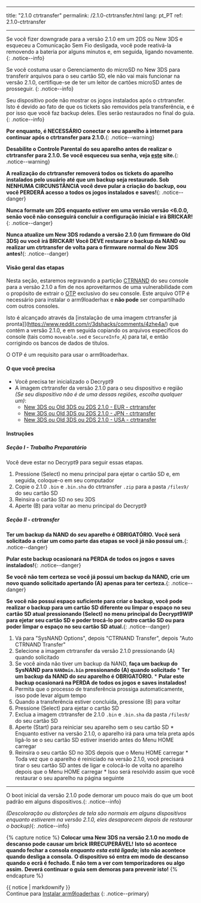 * * *

title: "2.1.0 ctrtransfer" permalink: /2.1.0-ctrtransfer.html lang: pt_PT ref: 2.1.0-ctrtransfer

* * *

Se você fizer downgrade para a versão 2.1.0 em um 2DS ou New 3DS e esqueceu a Comunicação Sem Fio desligada, você pode reativá-la removendo a bateria por alguns minutos e, em seguida, ligando novamente. {: .notice--info}

Se você costuma usar o Gerenciamento do microSD no New 3DS para transferir arquivos para o seu cartão SD, ele não vai mais funcionar na versão 2.1.0, certifique-se de ter um leitor de cartões microSD antes de prosseguir. {: .notice--info}

Seu dispositivo pode não mostrar os jogos instalados após o ctrtransfer. Isto é devido ao fato de que os tickets são removidos pela transferência, e é por isso que você faz backup deles. Eles serão restaurados no final do guia. {: .notice--info}

**Por enquanto, é NECESSÁRIO conectar o seu aparelho à internet para continuar após o ctrtransfer para 2.1.0.**{: .notice--warning}

**Desabilite o Controle Parental do seu aparelho antes de realizar o ctrtransfer para 2.1.0. Se você esqueceu sua senha, veja [este](https://mkey.salthax.org/) site.**{: .notice--warning}

**A realização do ctrtransfer removerá todos os tickets do aparelho instalados pelo usuário até que um backup seja restaurado. Sob NENHUMA CIRCUNSTÂNCIA você deve pular a criação do backup, oou você PERDERÁ acesso a todos os jogos instalados e saves!**{: .notice--danger}

**Nunca formate um 2DS enquanto estiver em uma versão versão <6.0.0, senão você não conseguirá concluir a configuração inicial e irá BRICKAR!** {: .notice--danger}

**Nunca atualize um New 3DS rodando a versão 2.1.0 (um firmware do Old 3DS) ou você irá BRICKAR! Você DEVE restaurar o backup da NAND ou realizar um ctrtransfer de volta para o firmware normal do New 3DS antes!**{: .notice--danger}

#### Visão geral das etapas

Nesta seção, estaremos regravando a partição [CTRNAND](https://www.3dbrew.org/wiki/Flash_Filesystem#CTR_partition) do seu console para a versão 2.1.0 a fim de nos aproveitarmos de uma vulnerabilidade com o propósito de extrair o [OTP](otp-info) exclusivo do seu console. Este arquivo OTP é necessário para instalar o arm9loaderhax e **não pode** ser compartilhado com outros consoles.

Isto é alcançado através da [instalação de uma imagem ctrtransfer já pronta]](https://www.reddit.com/r/3dshacks/comments/4zhe4a/) que contém a versão 2.1.0, e em seguida copiando os arquivos específicos do console (tais como `moveable.sed` e `SecureInfo_A`) para tal, e então corrigindo os bancos de dados de títulos.

O OTP é um requisito para usar o arm9loaderhax.

#### O que você precisa

* Você precisa ter inicializado o Decrypt9
* A imagem ctrtransfer da versão 2.1.0 para o seu dispositivo e região  
    *(Se seu dispositivo não é de uma dessas regiões, escolha qualquer um)*: 
    * [New 3DS ou Old 3DS ou 2DS 2.1.0 - EUR - ctrtransfer](magnet:?xt=urn:btih:89acc9c1b488b8b38251de0ddf07975d6bd354a1&dn=2.1.0-4E%5Fctrtransfer%5Fo3ds.zip&tr=udp%3A%2F%2Ftracker.coppersurfer.tk%3A6969%2Fannounce&tr=udp%3A%2F%2Ftracker.opentrackr.org%3A1337%2Fannounce&tr=http%3A%2F%2Ftracker.opentrackr.org%3A1337%2Fannounce&tr=udp%3A%2F%2Fzer0day.ch%3A1337%2Fannounce&tr=udp%3A%2F%2Ftracker.leechers-paradise.org%3A6969%2Fannounce&tr=http%3A%2F%2Fexplodie.org%3A6969%2Fannounce&tr=udp%3A%2F%2Fexplodie.org%3A6969%2Fannounce&tr=udp%3A%2F%2F9.rarbg.com%3A2710%2Fannounce&tr=udp%3A%2F%2Fp4p.arenabg.com%3A1337%2Fannounce&tr=http%3A%2F%2Fp4p.arenabg.com%3A1337%2Fannounce&tr=udp%3A%2F%2Ftracker.aletorrenty.pl%3A2710%2Fannounce&tr=http%3A%2F%2Ftracker.aletorrenty.pl%3A2710%2Fannounce&tr=http%3A%2F%2Ftracker1.wasabii.com.tw%3A6969%2Fannounce&tr=http%3A%2F%2Ftracker.baravik.org%3A6970%2Fannounce&tr=http%3A%2F%2Ftracker.tfile.me%2Fannounce&tr=udp%3A%2F%2Ftorrent.gresille.org%3A80%2Fannounce&tr=http%3A%2F%2Ftorrent.gresille.org%2Fannounce&tr=udp%3A%2F%2Ftracker.yoshi210.com%3A6969%2Fannounce&tr=udp%3A%2F%2Ftracker.tiny-vps.com%3A6969%2Fannounce&tr=udp%3A%2F%2Ftracker.filetracker.pl%3A8089%2Fannounce) 
    * [New 3DS ou Old 3DS ou 2DS 2.1.0 - JPN - ctrtransfer](magnet:?xt=urn:btih:3dbb9c9c85a33c6242f424dcbaebcacdd8a5912b&dn=2.1.0-4J%5Fctrtransfer%5Fo3ds.zip&tr=udp%3A%2F%2Ftracker.coppersurfer.tk%3A6969%2Fannounce&tr=udp%3A%2F%2Ftracker.opentrackr.org%3A1337%2Fannounce&tr=http%3A%2F%2Ftracker.opentrackr.org%3A1337%2Fannounce&tr=udp%3A%2F%2Fzer0day.ch%3A1337%2Fannounce&tr=udp%3A%2F%2Ftracker.leechers-paradise.org%3A6969%2Fannounce&tr=http%3A%2F%2Fexplodie.org%3A6969%2Fannounce&tr=udp%3A%2F%2Fexplodie.org%3A6969%2Fannounce&tr=udp%3A%2F%2F9.rarbg.com%3A2710%2Fannounce&tr=udp%3A%2F%2Fp4p.arenabg.com%3A1337%2Fannounce&tr=http%3A%2F%2Fp4p.arenabg.com%3A1337%2Fannounce&tr=udp%3A%2F%2Ftracker.aletorrenty.pl%3A2710%2Fannounce&tr=http%3A%2F%2Ftracker.aletorrenty.pl%3A2710%2Fannounce&tr=http%3A%2F%2Ftracker1.wasabii.com.tw%3A6969%2Fannounce&tr=http%3A%2F%2Ftracker.baravik.org%3A6970%2Fannounce&tr=http%3A%2F%2Ftracker.tfile.me%2Fannounce&tr=udp%3A%2F%2Ftorrent.gresille.org%3A80%2Fannounce&tr=http%3A%2F%2Ftorrent.gresille.org%2Fannounce&tr=udp%3A%2F%2Ftracker.yoshi210.com%3A6969%2Fannounce&tr=udp%3A%2F%2Ftracker.tiny-vps.com%3A6969%2Fannounce&tr=udp%3A%2F%2Ftracker.filetracker.pl%3A8089%2Fannounce) 
    * [New 3DS ou Old 3DS ou 2DS 2.1.0 - USA - ctrtransfer](magnet:?xt=urn:btih:1609ce9ee7b0ed9b6dea0b3e7cca4fc52dad6ff4&dn=2.1.0-4U%5Fctrtransfer%5Fo3ds.zip&tr=udp%3A%2F%2Ftracker.coppersurfer.tk%3A6969%2Fannounce&tr=udp%3A%2F%2Ftracker.opentrackr.org%3A1337%2Fannounce&tr=http%3A%2F%2Ftracker.opentrackr.org%3A1337%2Fannounce&tr=udp%3A%2F%2Fzer0day.ch%3A1337%2Fannounce&tr=udp%3A%2F%2Ftracker.leechers-paradise.org%3A6969%2Fannounce&tr=http%3A%2F%2Fexplodie.org%3A6969%2Fannounce&tr=udp%3A%2F%2Fexplodie.org%3A6969%2Fannounce&tr=udp%3A%2F%2F9.rarbg.com%3A2710%2Fannounce&tr=udp%3A%2F%2Fp4p.arenabg.com%3A1337%2Fannounce&tr=http%3A%2F%2Fp4p.arenabg.com%3A1337%2Fannounce&tr=udp%3A%2F%2Ftracker.aletorrenty.pl%3A2710%2Fannounce&tr=http%3A%2F%2Ftracker.aletorrenty.pl%3A2710%2Fannounce&tr=http%3A%2F%2Ftracker1.wasabii.com.tw%3A6969%2Fannounce&tr=http%3A%2F%2Ftracker.baravik.org%3A6970%2Fannounce&tr=http%3A%2F%2Ftracker.tfile.me%2Fannounce&tr=udp%3A%2F%2Ftorrent.gresille.org%3A80%2Fannounce&tr=http%3A%2F%2Ftorrent.gresille.org%2Fannounce&tr=udp%3A%2F%2Ftracker.yoshi210.com%3A6969%2Fannounce&tr=udp%3A%2F%2Ftracker.tiny-vps.com%3A6969%2Fannounce&tr=udp%3A%2F%2Ftracker.filetracker.pl%3A8089%2Fannounce)

#### Instruções

##### Seção I - Trabalho Preparatório

Você deve estar no Decrypt9 para seguir essas etapas.

  1. Pressione (Select) no menu principal para ejetar o cartão SD e, em seguida, coloque-o em seu computador
  2. Copie o 2.1.0 `.bin` e `.bin.sha` do ctrtransfer `.zip` para a pasta `/files9/` do seu cartão SD
  3. Reinsira o cartão SD no seu 3DS
  4. Aperte (B) para voltar ao menu principal do Decrypt9

##### Seção II - ctrtransfer

**Ter um backup da NAND do *seu* aparelho é OBRIGATÓRIO. Você será solicitado a criar um como parte das etapas se você já não possui um.**{: .notice--danger}

**Pular este backup ocasionará na PERDA de todos os jogos e saves instalados!**{: .notice--danger}

**Se você não tem certeza se você já possui um backup da NAND, crie um novo quando solicitado apertando (A) apenas para ter certeza.**{: .notice--danger}

**Se você não possui espaço suficiente para criar o backup, você pode realizar o backup para um cartão SD diferente ou limpar o espaço no seu cartão SD atual pressionando (Select) no menu principal do Decrypt9WIP para ejetar seu cartão SD e poder trocá-lo por outro cartão SD ou para poder limpar o espaço no seu cartão SD atual.**{: .notice--danger}

  1. Vá para "SysNAND Options", depois "CTRNAND Transfer", depois "Auto CTRNAND Transfer"
  2. Selecione a imagem ctrtransfer da versão 2.1.0 pressionando (A) quando solicitado
  3. Se você ainda não tiver um backup da NAND, **faça um backup do SysNAND para `NANDmin.bin` pressionando (A) quando solicitado** 
    * **Ter um backup da NAND do *seu* aparelho é OBRIGATÓRIO.**
    * **Pular este backup ocasionará na PERDA de todos os jogos e saves instalados!**
  4. Permita que o processo de transferência prossiga automaticamente, isso pode levar algum tempo
  5. Quando a transferência estiver concluída, pressione (B) para voltar
  6. Pressione (Select) para ejetar o cartão SD
  7. Exclua a imagem ctrtransfer de 2.1.0 `.bin` e `.bin.sha` da pasta `/files9/` do seu cartão SD
  8. Aperte (Start) para reiniciar seu aparelho sem o seu cartão SD 
    * Enquanto estiver na versão 2.1.0, o aparelho irá para uma tela preta após ligá-lo se o seu cartão SD estiver inserido antes do Menu HOME carregar
  9. Reinsira o seu cartão SD no 3DS depois que o Menu HOME carregar 
    * Toda vez que o aparelho é reiniciado na versão 2.1.0, você precisará tirar o seu cartão SD antes de ligar e colocá-lo de volta no aparelho depois que o Menu HOME carregar
    * Isso será resolvido assim que você restaurar o seu aparelho na página seguinte

* * *

O boot inicial da versão 2.1.0 pode demorar um pouco mais do que um boot padrão em alguns dispositivos.{: .notice--info}

*(Descoloração ou distorções de tela são normais em alguns dispositivos enquanto estiverem na versão 2.1.0, eles desaparecem depois de restaurar o backup)*{: .notice--info}

{% capture notice %} **Colocar uma New 3DS na versão 2.1.0 no modo de descanso pode causar um brick IRRECUPERÁVEL!** **Isto só acontece quando fechar a consola *enquanto esta está ligada*; isto não acontece quando desliga a consola.** **O dispositivo só entra em modo de descanso quando o ecrã é fechado. E não tem a ver com temporizadores ou algo assim.** **Deverá continuar o guia sem demoras para prevenir isto!** {% endcapture %}<div class="notice--danger">{{ notice | markdownify }}</div>Continue para [Instalar arm9loaderhax](installing-arm9loaderhax) {: .notice--primary}